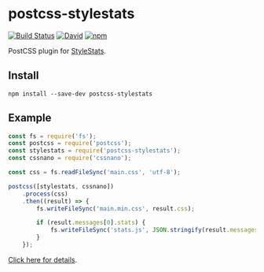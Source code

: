 # postcss-stylestats

[![Build Status](https://travis-ci.org/kubosho/postcss-stylestats.svg?branch=master)](https://travis-ci.org/kubosho/postcss-stylestats)
[![David](https://david-dm.org/kubosho/postcss-stylestats.svg)](https://david-dm.org/kubosho/postcss-stylestats)
[![npm](https://img.shields.io/npm/v/postcss-stylestats.svg)](https://www.npmjs.com/package/postcss-stylestats)

PostCSS plugin for [StyleStats](https://github.com/t32k/stylestats).

## Install

```
npm install --save-dev postcss-stylestats
```

## Example

```js
const fs = require('fs');
const postcss = require('postcss');
const stylestats = require('postcss-stylestats');
const cssnano = require('cssnano');

const css = fs.readFileSync('main.css', 'utf-8');

postcss([stylestats, cssnano])
    .process(css)
    .then((result) => {
        fs.writeFileSync('main.min.css', result.css);

        if (result.messages[0].stats) {
            fs.writeFileSync('stats.js', JSON.stringify(result.messages[0].stats));
        }
    });
```

[Click here for details](https://github.com/kubosho/postcss-stylestats/tree/master/example).
